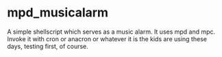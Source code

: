 # mpd_musicalarm
A simple shellscript which serves as a music alarm. It uses mpd and mpc. Invoke it with cron or anacron or whatever it is the kids are using these days, testing first, of course.
